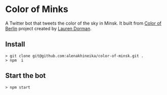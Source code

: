 # Color of Minks

A Twitter bot that tweets the color of the sky in Minsk. It built from [Color of Berlin](https://github.com/laurendorman/color-of-berlin) project created by [Lauren Dorman](https://github.com/laurendorman).

## Install

```
> git clone git@github.com:alenakhineika/color-of-minsk.git .
> npm  i
```

## Start the bot

```
> npm start
```
